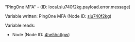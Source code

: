 "PingOne MFA" - (ID: local.slu740f2kg.payload.error.message)

Variable written:
PingOne MFA (Node ID: [slu740f2kg](../nodes/slu740f2kg.md))

Variable reads:
* Node (Node ID: [4he5hctlgw](../nodes/4he5hctlgw.md))
